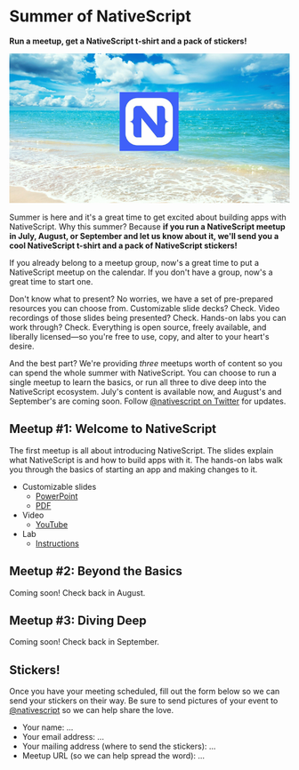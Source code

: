 # Summer of NativeScript

**Run a meetup, get a NativeScript t-shirt and a pack of stickers!**

![](images/logo.png)

Summer is here and it's a great time to get excited about building apps with NativeScript. Why this summer? Because **if you run a NativeScript meetup in July, August, or September and let us know about it, we'll send you a cool NativeScript t-shirt and a pack of NativeScript stickers!**

If you already belong to a meetup group, now's a great time to put a NativeScript meetup on the calendar. If you don't have a group, now's a great time to start one.

Don't know what to present? No worries, we have a set of pre-prepared resources you can choose from. Customizable slide decks? Check. Video recordings of those slides being presented? Check. Hands-on labs you can work through? Check. Everything is open source, freely available, and liberally licensed—so you're free to use, copy, and alter to your heart's desire.

And the best part? We're providing *three* meetups worth of content so you can spend the whole summer with NativeScript. You can choose to run a single meetup to learn the basics, or run all three to dive deep into the NativeScript ecosystem. July's content is available now, and August's and September's are coming soon. Follow [@nativescript on Twitter](https://twitter.com/nativescript) for updates.

## Meetup #1: Welcome to NativeScript

The first meetup is all about introducing NativeScript. The slides explain what NativeScript is and how to build apps with it. The hands-on labs walk you through the basics of starting an app and making changes to it.

* Customizable slides
    * [PowerPoint](july/slides.pptx)
    * [PDF](july/slides.pdf)
* Video
    * [YouTube](https://www.youtube.com/watch?v=bFqqRRuhSEc)
* Lab
    * [Instructions](july/lab.md)

## Meetup #2: Beyond the Basics

Coming soon! Check back in August.

## Meetup #3: Diving Deep

Coming soon! Check back in September.

## Stickers!

Once you have your meeting scheduled, fill out the form below so we can send your stickers on their way. Be sure to send pictures of your event to [@nativescript](https://twitter.com/nativescript) so we can help share the love.

* Your name: ...
* Your email address: ...
* Your mailing address (where to send the stickers): ...
* Meetup URL (so we can help spread the word): ...